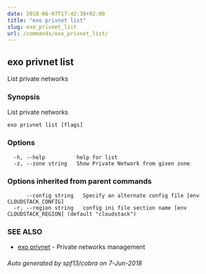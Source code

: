 ```yaml
---
date: 2018-06-07T17:42:38+02:00
title: "exo privnet list"
slug: exo_privnet_list
url: /commands/exo_privnet_list/
---
```

## exo privnet list

List private networks

### Synopsis

List private networks

```
exo privnet list [flags]
```

### Options

```
  -h, --help          help for list
  -z, --zone string   Show Private Network from given zone
```

### Options inherited from parent commands

```
      --config string   Specify an alternate config file [env CLOUDSTACK_CONFIG]
  -r, --region string   config ini file section name [env CLOUDSTACK_REGION] (default "cloudstack")
```

### SEE ALSO

* [exo privnet](/commands/exo_privnet/)	 - Private networks management

###### Auto generated by spf13/cobra on 7-Jun-2018
